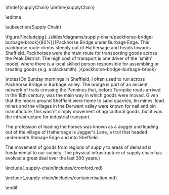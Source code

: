 \ifndef{supplyChain}
\define{supplyChain}

\editme

\subsection{Supply Chain}

\figure{\includejpg{../slides/diagrams/supply-chain/packhorse-bridge-burbage-brook}{80%}}{Packhorse Bridge under Burbage Edge. This packhorse route climbs steeply out of Hathersage and heads towards Sheffield. Packhorses were the main route for transporting goods across the Peak District. The high cost of transport is one driver of the 'smith' model, where there is a local skilled person responsible for assembling or creating goods (e.g. a blacksmith). }{packhorse-bridge-burbage-brook}

\notes{On Sunday mornings in Sheffield, I often used to run across Packhorse Bridge in Burbage valley. The bridge is part of an ancient network of trails crossing the Pennines that, before Turnpike roads arrived in the 18th century, was the main way in which goods were moved. Given that the moors around Sheffield were home to sand quarries, tin mines, lead mines and the villages in the Derwent valley were known for nail and pin manufacture, this wasn't simply movement of agricultural goods, but it was the infrastructure for industrial transport.

The profession of leading the horses was known as a Jagger and leading out of the village of Hathersage is Jagger's Lane, a trail that headed underneath Stanage Edge and into Sheffield. 

The movement of goods from regions of supply to areas of demand is fundamental to our society. The physical infrastructure of supply chain has evolved a great deal over the last 300 years.}

\include{_supply-chain/includes/cromford.md}

\include{_supply-chain/includes/containerisation.md}


\endif
